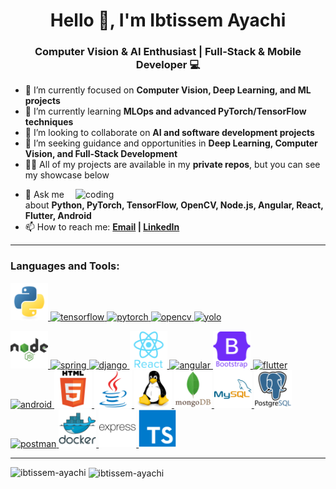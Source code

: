 <h1 align="center">Hello 👋, I'm Ibtissem Ayachi</h1>
<h3 align="center">Computer Vision & AI Enthusiast | Full-Stack & Mobile Developer 💻</h3>

- 🔭 I’m currently focused on **Computer Vision, Deep Learning, and ML projects**  
- 🌱 I’m currently learning **MLOps and advanced PyTorch/TensorFlow techniques**  
- 👯 I’m looking to collaborate on **AI and software development projects**  
- 🤝 I’m seeking guidance and opportunities in **Deep Learning, Computer Vision, and Full-Stack Development**  
- 👨‍💻 All of my projects are available in my **private repos**, but you can see my showcase below

<img align="right" alt="coding" width="400" src="https://user-images.githubusercontent.com/55389276/140866485-8fb1c876-9a8f-4d6a-98dc-08c4981eaf70.gif">

- 💬 Ask me about **Python, PyTorch, TensorFlow, OpenCV, Node.js, Angular, React, Flutter, Android**  
- 📫 How to reach me: **[Email](mailto:ibtissemayachi2021@gmail.com) | [LinkedIn](https://www.linkedin.com/in/ibtissem-ayachi-63b257240/)**  

---

<h3 align="left">Languages and Tools:</h3>
<p align="left">
<!-- AI & CV -->
<a href="https://www.python.org" target="_blank" rel="noreferrer"> <img src="https://raw.githubusercontent.com/devicons/devicon/master/icons/python/python-original.svg" alt="python" width="60" height="60"/> </a>
<a href="https://www.tensorflow.org/" target="_blank" rel="noreferrer"> <img src="https://www.vectorlogo.zone/logos/tensorflow/tensorflow-icon.svg" alt="tensorflow" width="60" height="60"/> </a>
<a href="https://pytorch.org" target="_blank" rel="noreferrer"> <img src="https://img.shields.io/badge/PyTorch-EE4C2C?style=for-the-badge&logo=pytorch&logoColor=white" alt="pytorch" width="100" height="100"/> </a>
<a href="https://opencv.org/" target="_blank" rel="noreferrer"> <img src="https://img.shields.io/badge/OpenCV-5C3EE8?style=for-the-badge&logo=opencv&logoColor=white" alt="opencv" width="100" height="100"/> </a>
<a href="https://github.com/AlexeyAB/darknet" target="_blank" rel="noreferrer"> <img src="https://img.shields.io/badge/YOLO-FF6600?style=for-the-badge&logoColor=white" alt="yolo" width="80" height="80"/> </a>

<!-- Full-Stack & Mobile -->
<a href="https://nodejs.org" target="_blank" rel="noreferrer"> <img src="https://raw.githubusercontent.com/devicons/devicon/master/icons/nodejs/nodejs-original-wordmark.svg" alt="nodejs" width="60" height="60"/> </a>
<a href="https://spring.io/" target="_blank" rel="noreferrer"> <img src="https://www.vectorlogo.zone/logos/springio/springio-icon.svg" alt="spring" width="60" height="60"/> </a>
<a href="https://www.djangoproject.com/" target="_blank" rel="noreferrer"> <img src="https://cdn.worldvectorlogo.com/logos/django.svg" alt="django" width="60" height="60"/> </a>
<a href="https://reactjs.org/" target="_blank" rel="noreferrer"> <img src="https://raw.githubusercontent.com/devicons/devicon/master/icons/react/react-original-wordmark.svg" alt="react" width="60" height="60"/> </a>
<a href="https://angular.io" target="_blank" rel="noreferrer"> <img src="https://angular.io/assets/images/logos/angular/angular.svg" alt="angular" width="60" height="60"/> </a>
<a href="https://getbootstrap.com" target="_blank" rel="noreferrer"> <img src="https://raw.githubusercontent.com/devicons/devicon/master/icons/bootstrap/bootstrap-plain-wordmark.svg" alt="bootstrap" width="60" height="60"/> </a>
<a href="https://flutter.dev/" target="_blank" rel="noreferrer"> <img src="https://upload.wikimedia.org/wikipedia/commons/1/17/Google-flutter-logo.png" alt="flutter" width="60" height="60"/> </a>
<a href="https://developer.android.com/" target="_blank" rel="noreferrer"> <img src="https://upload.wikimedia.org/wikipedia/commons/3/3e/Android_logo_2019.png" alt="android" width="60" height="60"/> </a>
<a href="https://www.w3.org/html/" target="_blank" rel="noreferrer"> <img src="https://raw.githubusercontent.com/devicons/devicon/master/icons/html5/html5-original-wordmark.svg" alt="html" width="60" height="60"/> </a>
<a href="https://www.java.com" target="_blank" rel="noreferrer"> <img src="https://raw.githubusercontent.com/devicons/devicon/master/icons/java/java-original.svg" alt="java" width="60" height="60"/> </a>
<a href="https://www.linux.org/" target="_blank" rel="noreferrer"> <img src="https://raw.githubusercontent.com/devicons/devicon/master/icons/linux/linux-original.svg" alt="linux" width="60" height="60"/> </a>
<a href="https://www.mongodb.com/" target="_blank" rel="noreferrer"> <img src="https://raw.githubusercontent.com/devicons/devicon/master/icons/mongodb/mongodb-original-wordmark.svg" alt="mongodb" width="60" height="60"/> </a>
<a href="https://www.mysql.com/" target="_blank" rel="noreferrer"> <img src="https://raw.githubusercontent.com/devicons/devicon/master/icons/mysql/mysql-original-wordmark.svg" alt="mysql" width="60" height="60"/> </a>
<a href="https://www.postgresql.org" target="_blank" rel="noreferrer"> <img src="https://raw.githubusercontent.com/devicons/devicon/master/icons/postgresql/postgresql-original-wordmark.svg" alt="postgresql" width="60" height="60"/> </a>
<a href="https://www.postman.com/" target="_blank" rel="noreferrer"> <img src="https://www.vectorlogo.zone/logos/getpostman/getpostman-icon.svg" alt="postman" width="60" height="60"/> </a>
<a href="https://www.docker.com/" target="_blank" rel="noreferrer"> <img src="https://raw.githubusercontent.com/devicons/devicon/master/icons/docker/docker-original-wordmark.svg" alt="docker" width="60" height="60"/> </a>
<a href="https://expressjs.com" target="_blank" rel="noreferrer"> <img src="https://raw.githubusercontent.com/devicons/devicon/master/icons/express/express-original-wordmark.svg" alt="express" width="60" height="60"/> </a>
<a href="https://www.typescriptlang.org/" target="_blank" rel="noreferrer"> <img src="https://raw.githubusercontent.com/devicons/devicon/master/icons/typescript/typescript-original.svg" alt="typescript" width="60" height="60"/> </a>
</p>


---

<p><img align="left" src="https://github-readme-stats.vercel.app/api/top-langs?username=AyachyIbtyssem&show_icons=true&locale=en&layout=compact" alt="ibtissem-ayachi" /></p>

<p>&nbsp;<img align="center" src="https://github-readme-stats.vercel.app/api?username=AyachyIbtyssem&show_icons=true&locale=en" alt="ibtissem-ayachi" /></p>
